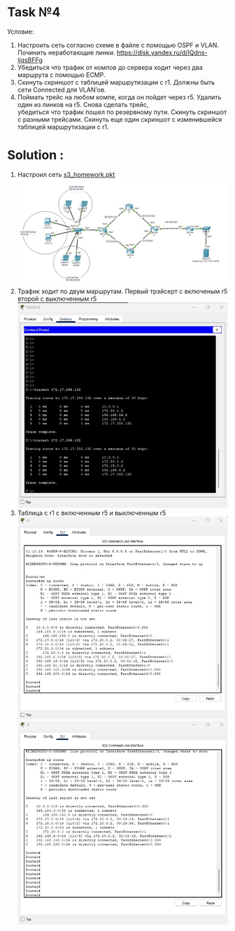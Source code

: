 # Task №4

Условие:
1. Настроить сеть согласно схеме в файле с помощью OSPF и VLAN. Починить неработающие линки.
   https://disk.yandex.ru/d/IQdns-ljqsBFFg
2. Убедиться что трафик от компов до сервера ходит через два маршрута с помощью ЕСМР.
3. Скинуть скриншот с таблицей маршрутизации с r1. Должны быть сети Connected для VLAN’ов.
4. Поймать трейс на любом компе, когда он пойдет через r5. Удалить один из линков на r5. Снова сделать трейс, <br>
   убедиться что трафик пошел по резервному пути. Скинуть скриншот с разными трейсами.
   Скинуть еще один скриншот с изменившейся таблицей маршрутизации с r1.

# Solution :

1. Настроил сеть [s3_homework.pkt](Imaige/s3_homework.pkt) 
   <br>
   ![Homework_0_img.jpg](Imaige/Homework_0_img.jpg)
   <br>
2. Трафик ходит по двум маршрутам. Первый трэйсерт с включеным r5 второй с выключенным r5 
   <br>
   ![Homework_1_img.jpg](Imaige/Homework_1_img.jpg) 
   <br>
3. Таблица с r1 с включенным r5 и выключенным r5 <br>
   ![Homework_2_img.jpg](Imaige/Homework_2_img.jpg) <br>
   ![Homework_3_img.jpg](Imaige/Homework_3_img.jpg)